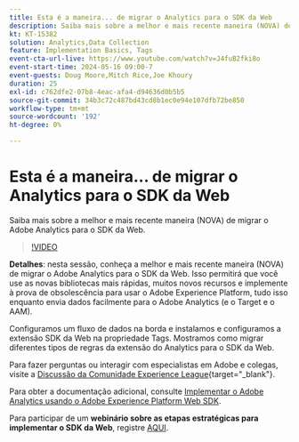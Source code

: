 ```yaml
---
title: Esta é a maneira... de migrar o Analytics para o SDK da Web
description: Saiba mais sobre a melhor e mais recente maneira (NOVA) de migrar o Adobe Analytics para o SDK da Web
kt: KT-15382
solution: Analytics,Data Collection
feature: Implementation Basics, Tags
event-cta-url-live: https://www.youtube.com/watch?v=J4fuB2fki8o
event-start-time: 2024-05-16 09:00-7
event-guests: Doug Moore,Mitch Rice,Joe Khoury
duration: 25
exl-id: c762dfe2-07b8-4eac-afa4-d94636d0b5b5
source-git-commit: 34b3c72c487bd43cd8b1ec0e94e107dfb72be850
workflow-type: tm+mt
source-wordcount: '192'
ht-degree: 0%

---
```


# Esta é a maneira... de migrar o Analytics para o SDK da Web

Saiba mais sobre a melhor e mais recente maneira (NOVA) de migrar o Adobe Analytics para o SDK da Web.

>[!VIDEO](https://video.tv.adobe.com/v/3428791/?quality=12&learn=on)

**Detalhes**: nesta sessão, conheça a melhor e mais recente maneira (NOVA) de migrar o Adobe Analytics para o SDK da Web. Isso permitirá que você use as novas bibliotecas mais rápidas, muitos novos recursos e implemente à prova de obsolescência para usar o Adobe Experience Platform, tudo isso enquanto envia dados facilmente para o Adobe Analytics (e o Target e o AAM).

Configuramos um fluxo de dados na borda e instalamos e configuramos a extensão SDK da Web na propriedade Tags. Mostramos como migrar diferentes tipos de regras da extensão do Analytics para o SDK da Web.

Para fazer perguntas ou interagir com especialistas em Adobe e colegas, visite a [Discussão da Comunidade Experience League](https://experienceleaguecommunities.adobe.com/t5/adobe-experience-platform-data/experience-league-live-post-session-discussion-this-is-the-way/m-p/673538){target="_blank"}.

Para obter a documentação adicional, consulte [Implementar o Adobe Analytics usando o Adobe Experience Platform Web SDK](https://experienceleague.adobe.com/en/docs/analytics/implementation/aep-edge/web-sdk/overview).

Para participar de um **webinário sobre as etapas estratégicas para implementar o SDK da Web**, registre [AQUI](https://engage.adobe.com/step_by_step_guide_implement.html).
